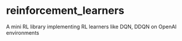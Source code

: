 # reinforcement_learners
A mini RL library implementing RL learners like DQN, DDQN on OpenAI environments
